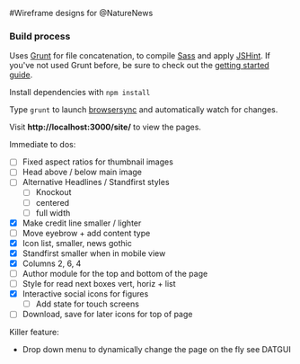 #Wireframe designs for @NatureNews

### Build process

Uses [Grunt](http://gruntjs.com/) for file concatenation, to compile [Sass](http://sass-lang.com/) and apply [JSHint](https://github.com/gruntjs/grunt-contrib-jshint). If you've not used Grunt before, be sure to check out the [getting started guide](http://gruntjs.com/getting-started).

Install dependencies with `npm install`

Type `grunt` to launch [browsersync](http://www.browsersync.io/docs/grunt/) and automatically watch for changes.

Visit **http://localhost:3000/site/** to view the pages.

Immediate to dos:

- [ ] Fixed aspect ratios for thumbnail images 
- [ ] Head above / below main image
- [ ] Alternative Headlines / Standfirst styles 
	- [ ] Knockout
	- [ ] centered
	- [ ] full width
- [X] Make credit line smaller / lighter
- [ ] Move eyebrow + add content type
- [X] Icon list, smaller, news gothic 
- [X] Standfirst smaller when in mobile view
- [X] Columns 2, 6, 4
- [ ] Author module for the top and bottom of the page
- [ ] Style for read next boxes vert, horiz + list
- [X] Interactive social icons for figures
	- [ ] Add state for touch screens
- [ ] Download, save for later icons for top of page

Killer feature:
- Drop down menu to dynamically change the page on the fly see DATGUI